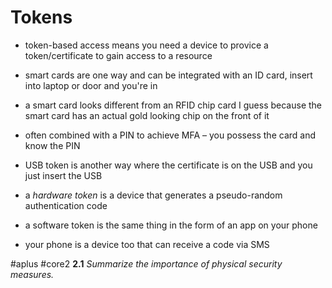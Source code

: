 # Tokens

- token-based access means you need a device to provice a token/certificate to gain access to a resource

- smart cards are one way and can be integrated with an ID card, insert into laptop or door and you're in
- a smart card looks different from an RFID chip card I guess because the smart card has an actual gold looking chip on the front of it
- often combined with a PIN to achieve MFA – you possess the card and know the PIN

- USB token is another way where the certificate is on the USB and you just insert the USB

- a *hardware token* is a device that generates a pseudo-random authentication code
- a software token is the same thing in the form of an app on your phone

- your phone is a device too that can receive a code via SMS

#aplus #core2 **2.1** *Summarize the importance of physical security measures.*